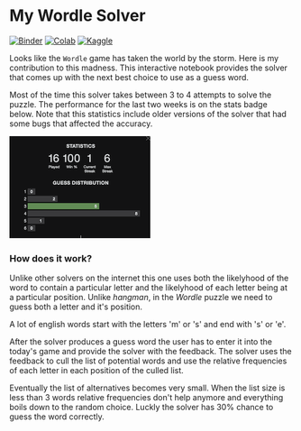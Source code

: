 # My Wordle Solver


[![Binder](https://mybinder.org/badge_logo.svg)](https://mybinder.org/v2/gh/vladistan/wordle-solver/main?labpath=SolveWordle.ipynb)
   [![Colab](https://colab.research.google.com/assets/colab-badge.svg)](https://colab.research.google.com/github/vladistan/wordle-solver/blob/main/SolveWordle.ipynb)  [![Kaggle](https://kaggle.com/static/images/open-in-kaggle.svg)](https://www.kaggle.com/vladistan1/my-wordle-solver)


  

Looks like the `Wordle` game has taken the world by the storm.  Here is my contribution to this madness.  This interactive notebook provides the solver that comes up with the next best choice to use as a guess word.

Most of the time this solver takes between 3 to 4 attempts to solve the puzzle. The performance for the last two weeks is  on the stats badge below. Note that this statistics include older versions of the solver that had some bugs that affected the accuracy.

![stats](img/stats.png)



### How does it work?

Unlike other solvers on the internet this one uses both the likelyhood of the word to contain a particular letter and the likelyhood of each letter being at a particular position.  Unlike *hangman*, in the *Wordle* puzzle we need to guess both a letter and it's position.

A lot of english words start with the letters 'm' or 's' and end with 's' or 'e'. 

After the solver produces a guess word the user has to enter it into the today's game and provide the solver with the feedback.  The solver uses the feedback to cull the list of potential words and use the relative frequencies of each letter in each position of the culled list.

Eventually the list of alternatives becomes very small. When the list size is less than 3 words relative frequencies don't help anymore and everything boils down to the random choice.  Luckly the solver has 30% chance to guess the word correctly.



